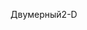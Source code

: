 <span data-ttu-id="704bf-101">Двумерный</span><span class="sxs-lookup"><span data-stu-id="704bf-101">2-D</span></span>